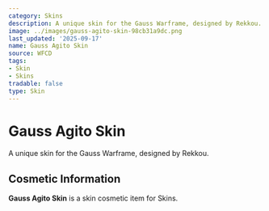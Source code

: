 ```yaml
---
category: Skins
description: A unique skin for the Gauss Warframe, designed by Rekkou.
image: ../images/gauss-agito-skin-98cb31a9dc.png
last_updated: '2025-09-17'
name: Gauss Agito Skin
source: WFCD
tags:
- Skin
- Skins
tradable: false
type: Skin
---
```


# Gauss Agito Skin

A unique skin for the Gauss Warframe, designed by Rekkou.

## Cosmetic Information

**Gauss Agito Skin** is a skin cosmetic item for Skins.

